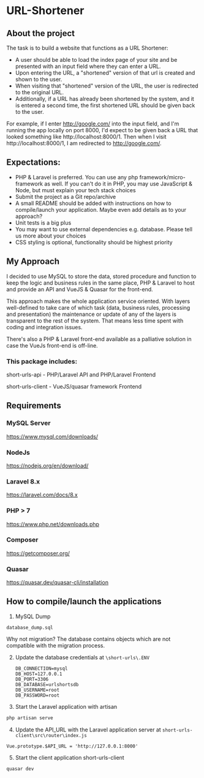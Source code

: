 # URL-Shortener

## About the project
The task is to build a website that functions as a URL Shortener:
  - A user should be able to load the index page of your site and be presented with an input field where they can enter a URL.
  - Upon entering the URL, a "shortened" version of that url is created and shown to the user.
  - When visiting that "shortened" version of the URL, the user is redirected to the original URL.
  - Additionally, if a URL has already been shortened by the system, and it is entered a second time, the first shortened URL should be given back to the user.

For example, if I enter http://google.com/ into the input field, and I'm running the app locally on port 8000, I'd expect to be given back a URL that looked something like http://localhost:8000/1. Then when I visit http://localhost:8000/1, I am redirected to http://google.com/.

## Expectations:
- PHP & Laravel is preferred. You can use any php framework/micro-framework as well. If you can't do it in PHP, you may use JavaScript & Node, but must explain your tech stack choices
- Submit the project as a Git repo/archive
- A small README should be added with instructions on how to compile/launch your application. Maybe even add details as to your approach?
- Unit tests is a big plus
- You may want to use external dependencies e.g. database. Please tell us more about your choices
- CSS styling is optional, functionality should be highest priority

## My Approach
I decided to use MySQL to store the data, stored procedure and function to keep the logic and  business rules in the same place, PHP & Laravel to host and provide an API and VueJS & Quasar for the front-end.

This approach makes the whole application service oriented. With layers well-defined to take care of which task (data, business rules, processing and presentation) the maintenance or update of any of the layers is transparent to the rest of the system. That means less time spent with coding and integration issues.

There's also a PHP & Laravel front-end available as a palliative solution in case the VueJs front-end is off-line.


### This package includes:

short-urls-api - PHP/Laravel API and PHP/Laravel Frontend

short-urls-client - VueJS/quasar framework Frontend


## Requirements

### MySQL Server
https://www.mysql.com/downloads/

### NodeJs
https://nodejs.org/en/download/

### Laravel 8.x
https://laravel.com/docs/8.x

### PHP > 7 
https://www.php.net/downloads.php

### Composer
https://getcomposer.org/

### Quasar
https://quasar.dev/quasar-cli/installation

## How to compile/launch the applications

1. MySQL Dump
  ```
  database_dump.sql
  ``` 
Why not migration? The database contains objects which are not compatible with the migration process.

2. Update the database credentials at `\short-urls\.ENV`
   ```ENV
   DB_CONNECTION=mysql
   DB_HOST=127.0.0.1
   DB_PORT=3306
   DB_DATABASE=urlshortsdb
   DB_USERNAME=root
   DB_PASSWORD=root
   ```

3. Start the Laravel application with artisan
  ```sh
  php artisan serve
  ```

4. Update the API_URL with the Laravel application server at `short-urls-client\src\router\index.js`
```
Vue.prototype.$API_URL = 'http://127.0.0.1:8000'
```

5. Start the client application short-urls-client
```
quasar dev
```
